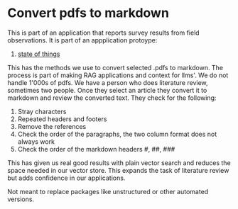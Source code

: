 # Convert pdfs to markdown

This is part of an application that reports survey results from field observations. It is part of an appplication protoype:

1. [state of things](https://reporterdemo-hammerdirt.streamlit.app/)

This has the methods we use to convert selected .pdfs to markdown. The process is part of making RAG applications and context for llms'. We do not handle 1'000s of pdfs. We have a person who
does literature review, sometimes two people. Once they select an article they convert it to markdown and review the converted text. They check for the following:

1. Stray characters
2. Repeated headers and footers
3. Remove the references
4. Check the order of the paragraphs, the two column format does not always work
5. Check the order of the markdown headers #, ##, ###

This has given us real good results with plain vector search and reduces the space needed in our vector store. This expands the task of literature review but adds confidence in our applications.

Not meant to replace packages like unstructured or other automated versions. 
